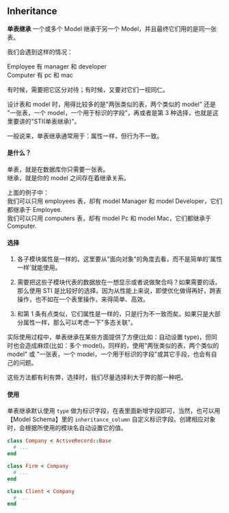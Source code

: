 ## Inheritance

**单表继承** 一个或多个 Model 继承于另一个 Model，并且最终它们用的是同一张表。

我们会遇到这样的情况：

Employee 有 manager 和 developer<br>
Computer 有 pc 和 mac

有时候，需要把它区分对待；有时候，又要对它们一视同仁。

设计表和 model 时，用得比较多的是"两张类似的表，两个类似的 model" 还是 "一张表，一个 model，一个用于标识的字段"，再或者是第 3 种选择，也就是这里要讲的"STI(单表继承)"。

一般说来，单表继承通常用于：属性一样，但行为不一致。

#### 是什么？

单表，就是在数据库你只需要一张表。<br>
继承，就是你的 model 之间存在着继承关系。

上面的例子中：<br>
我们可以只用 employees 表，却有 model Manager 和 model Developer，它们都继承于 Employee.<br>
我们可以只用 computers 表，却有 model Pc 和 model Mac，它们都继承于 Computer.

#### 选择

1. 各子模块属性是一样的。这里要从"面向对象"的角度去看，而不是简单的'属性一样'就能使用。

2. 需要把这些子模块代表的数据放在一想显示或者说做聚合吗？如果需要的话，那么使用 STI 是比较好的选择。因为从性能上来说，即使优化做得再好，跨表操作，也不如在一个表里操作，来得简单、高效。

3. 和第 1 条有点类似，它们属性是一样的，只是行为不一致而矣。如果只是大部分属性一样，那么可以考虑一下"多态关联"。

实际使用过程中，单表继承在某些方面提供了方便(比如：自动设置 type)，但同时也会造成麻烦(比如：多个 model)。同样的，使用"两张类似的表，两个类似的 model" 或 "一张表，一个 model，一个用于标识的字段"或其它手段，也会有自己的问题。

这些方法都有利有弊，选择时，我们尽量选择利大于弊的那一种吧。

#### 使用

单表继承默认使用 `type` 做为标识字段，在表里面新增字段即可，当然，也可以用【Model Schema】里的 `inheritance_column` 自定义标识字段。创建相应对象时，会根据所使用的模块名自动设置它的值。

```ruby
class Company < ActiveRecord::Base
  # ...
end

class Firm < Company
  # ...
end

class Client < Company
  # ...
end
```
